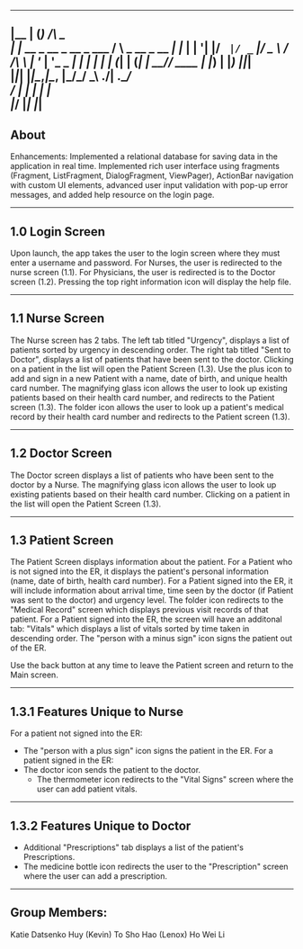   _______   _                                            
 |__   __| (_)                    /\                 _   
    | |_ __ _  __ _  __ _  ___   /  \   _ __  _ __ _| |_ 
    | | '__| |/ _` |/ _` |/ _ \ / /\ \ | '_ \| '_ \_   _|
    | | |  | | (_| | (_| |  __// ____ \| |_) | |_) ||_|  
    |_|_|  |_|\__,_|\__, |\___/_/    \_\ .__/| .__/      
                     __/ |             | |   | |         
                    |___/              |_|   |_|         
----------------------------------------------------------------------------------------------------------------
About
----------------------------------------------------------------------------------------------------------------
Enhancements:
Implemented a relational database for saving data in the application in real time.
Implemented rich user interface using fragments (Fragment, ListFragment, DialogFragment, ViewPager), ActionBar navigation with custom UI elements, advanced user input validation with pop-up error messages, and added help resource on the login page.

----------------------------------------------------------------------------------------------------------------
1.0 Login Screen
----------------------------------------------------------------------------------------------------------------
Upon launch, the app takes the user to the login screen where they must enter a username and password. For Nurses, the user is redirected to the nurse screen (1.1). For Physicians, the user is redirected is to the Doctor screen (1.2). Pressing the top right information icon will display the help file.

----------------------------------------------------------------------------------------------------------------
1.1 Nurse Screen
----------------------------------------------------------------------------------------------------------------
The Nurse screen has 2 tabs. The left tab titled "Urgency", displays a list of patients sorted by urgency in descending order. The right tab titled "Sent to Doctor", displays a list of patients that have been sent to the doctor. Clicking on a patient in the list will open the Patient Screen (1.3). Use the plus icon to add and sign in a new Patient with a name, date of birth, and unique health card number. The magnifying glass icon allows the user to look up existing patients based on their health card number, and redirects to the Patient screen (1.3). The folder icon allows the user to look up a patient's medical record by their health card number and redirects to the Patient screen (1.3).

----------------------------------------------------------------------------------------------------------------
1.2 Doctor Screen 
----------------------------------------------------------------------------------------------------------------
The Doctor screen displays a list of patients who have been sent to the doctor by a Nurse. The magnifying glass icon allows the user to look up existing patients based on their health card number. Clicking on a patient in the list will open the Patient Screen (1.3).

----------------------------------------------------------------------------------------------------------------
1.3 Patient Screen
----------------------------------------------------------------------------------------------------------------
The Patient Screen displays information about the patient. For a Patient who is not signed into the ER, it displays the patient's personal information (name, date of birth, health card number). For a Patient signed into the ER, it will include information about arrival time, time seen by the doctor (if Patient was sent to the doctor) and urgency level.
The folder icon redirects to the "Medical Record" screen which displays previous visit records of that patient.
For a Patient signed into the ER, the screen will have an additonal tab: "Vitals" which displays a list of vitals sorted by time taken in descending order. The "person with a minus sign" icon signs the patient out of the ER.

Use the back button at any time to leave the Patient screen and return to the Main screen.

--------------------------------------------------------------
1.3.1 Features Unique to Nurse
--------------------------------------------------------------
For a patient not signed into the ER: 
- The "person with a plus sign" icon signs the patient in the ER.
For a patient signed in the ER: 
- The doctor icon sends the patient to the doctor.
  - The thermometer icon redirects to the "Vital Signs" screen where the user can add patient vitals.

--------------------------------------------------------------
1.3.2 Features Unique to Doctor
--------------------------------------------------------------
- Additional "Prescriptions" tab displays a list of the patient's Prescriptions.
- The medicine bottle icon redirects the user to the "Prescription" screen where the user can add a prescription.

--------------------------------------------------------------
Group Members:
--------------------------------------------------------------
Katie Datsenko
Huy (Kevin) To
Sho Hao (Lenox) Ho
Wei Li
